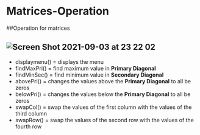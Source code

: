 # Matrices-Operation
##Operation for matrices

![Screen Shot 2021-09-03 at 23 22 02](https://user-images.githubusercontent.com/74280845/132029599-842773bd-e96b-4244-a2a1-6de68e6702e4.png)
---
- displaymenu() = displays the menu
- findMaxPri() = find maximum value in **Primary Diagonal**
- findMinSec() = find minimum value in **Secondary Diagonal**
- abovePri() = changes the values above the **Primary Diagonal** to all be zeros
- belowPri() = changes the values below the **Primary Diagonal** to all be zeros
- swapCol() = swap the values of the first column with the values of the third column
- swapRow() = swap the values of the second row with the values of the fourth row
